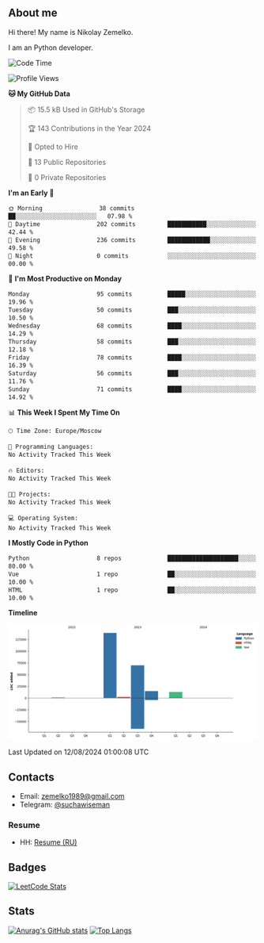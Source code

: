 ## About me
Hi there! My name is Nikolay Zemelko. 

I am an Python developer.

<!--START_SECTION:waka-->
![Code Time](http://img.shields.io/badge/Code%20Time-91%20hrs%202%20mins-blue)

![Profile Views](http://img.shields.io/badge/Profile%20Views-0-blue)

**🐱 My GitHub Data** 

> 📦 15.5 kB Used in GitHub's Storage 
 > 
> 🏆 143 Contributions in the Year 2024
 > 
> 💼 Opted to Hire
 > 
> 📜 13 Public Repositories 
 > 
> 🔑 0 Private Repositories 
 > 
**I'm an Early 🐤** 

```text
🌞 Morning                38 commits          ██░░░░░░░░░░░░░░░░░░░░░░░   07.98 % 
🌆 Daytime                202 commits         ███████████░░░░░░░░░░░░░░   42.44 % 
🌃 Evening                236 commits         ████████████░░░░░░░░░░░░░   49.58 % 
🌙 Night                  0 commits           ░░░░░░░░░░░░░░░░░░░░░░░░░   00.00 % 
```
📅 **I'm Most Productive on Monday** 

```text
Monday                   95 commits          █████░░░░░░░░░░░░░░░░░░░░   19.96 % 
Tuesday                  50 commits          ███░░░░░░░░░░░░░░░░░░░░░░   10.50 % 
Wednesday                68 commits          ████░░░░░░░░░░░░░░░░░░░░░   14.29 % 
Thursday                 58 commits          ███░░░░░░░░░░░░░░░░░░░░░░   12.18 % 
Friday                   78 commits          ████░░░░░░░░░░░░░░░░░░░░░   16.39 % 
Saturday                 56 commits          ███░░░░░░░░░░░░░░░░░░░░░░   11.76 % 
Sunday                   71 commits          ████░░░░░░░░░░░░░░░░░░░░░   14.92 % 
```


📊 **This Week I Spent My Time On** 

```text
🕑︎ Time Zone: Europe/Moscow

💬 Programming Languages: 
No Activity Tracked This Week

🔥 Editors: 
No Activity Tracked This Week

🐱‍💻 Projects: 
No Activity Tracked This Week

💻 Operating System: 
No Activity Tracked This Week
```

**I Mostly Code in Python** 

```text
Python                   8 repos             ████████████████████░░░░░   80.00 % 
Vue                      1 repo              ██░░░░░░░░░░░░░░░░░░░░░░░   10.00 % 
HTML                     1 repo              ██░░░░░░░░░░░░░░░░░░░░░░░   10.00 % 
```



**Timeline**

![Lines of Code chart](https://raw.githubusercontent.com/zemelko/zemelko/main/assets/bar_graph.png)


 Last Updated on 12/08/2024 01:00:08 UTC
<!--END_SECTION:waka-->

## Contacts

* Email: [zemelko1989@gmail.com](mailto:zemelko1989@gmail.com)
* Telegram: [@suchawiseman](https://t.me/suchawiseman)


### Resume

* HH: [Resume (RU)](https://hh.ru/resume/4a4435a9ff09e87f6c0039ed1f4e475572454c)

## Badges

[![LeetCode Stats](https://leetcode.card.workers.dev/zemelko?font=source_code_pro&extension=null)](https://leetcode.com/zemelko/)

## Stats
[![Anurag's GitHub stats](https://github-readme-stats.vercel.app/api?username=zemelko)](https://github.com/zemelko/github-readme-stats)
[![Top Langs](https://github-readme-stats.vercel.app/api/top-langs/?username=zemelko&layout=compact&langs_count=10)](https://github.com/zemelko/github-readme-stats)
